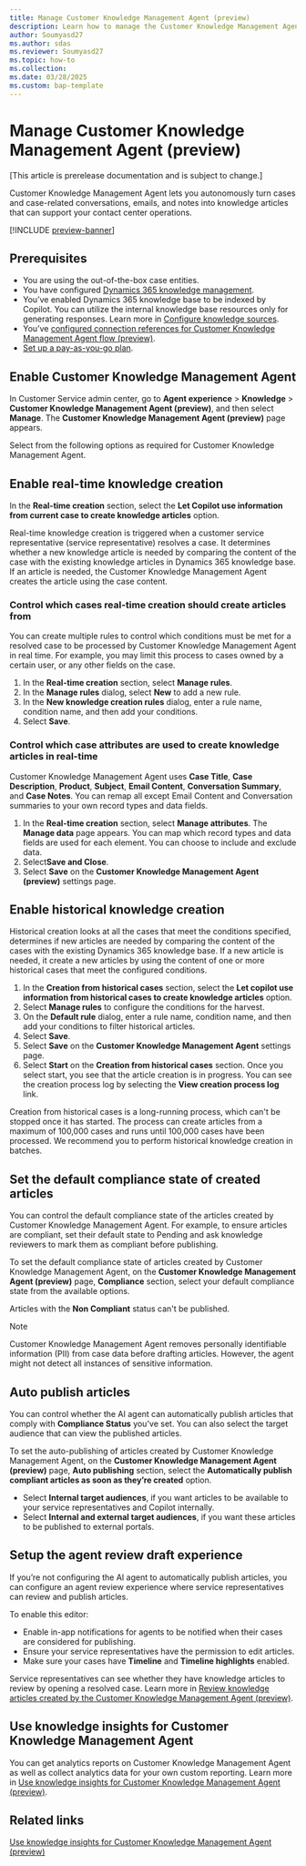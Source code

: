 ```yaml
---
title: Manage Customer Knowledge Management Agent (preview)
description: Learn how to manage the Customer Knowledge Management Agent to autonomously create knowledge articles from cases and related communications.
author: Soumyasd27
ms.author: sdas
ms.reviewer: Soumyasd27
ms.topic: how-to
ms.collection: 
ms.date: 03/28/2025
ms.custom: bap-template
---
```


# Manage Customer Knowledge Management Agent (preview)

[This article is prerelease documentation and is subject to change.]

Customer Knowledge Management Agent lets you autonomously turn cases and case-related conversations, emails, and notes into knowledge articles that can support your contact center operations. 

[!INCLUDE [preview-banner](../../../shared-content/shared/preview-includes/production-ready-preview-dynamics365.md)]

## Prerequisites

- You are using the out-of-the-box case entities.
- You have configured [Dynamics 365 knowledge management](set-up-knowledge-management-embedded-knowledge-search.md#configure-knowledge-management).
- You’ve enabled Dynamics 365 knowledge base to be indexed by Copilot. You can utilize the internal knowledge base resources only for generating responses. Learn more in [Configure knowledge sources](copilot-enable-help-pane.md#configure-knowledge-sources).
- You’ve [configured connection references for Customer Knowledge Management Agent flow (preview)](admin-km-agent-connections.md#configure-connection-references-for-customer-knowledge-management-agent-flow-preview).
- [Set up a pay-as-you-go plan](setup-pay-as-you-go.md#set-up-a-pay-as-you-go-plan).

## Enable Customer Knowledge Management Agent

In Customer Service admin center, go to **Agent experience** > **Knowledge** > **Customer Knowledge Management Agent (preview)**, and then select **Manage**. The **Customer Knowledge Management Agent (preview)** page appears.

Select from the following options as required for Customer Knowledge Management Agent.

## Enable real-time knowledge creation

In the **Real-time creation** section, select the **Let Copilot use information from current case to create knowledge articles** option.

Real-time knowledge creation is triggered when a customer service representative (service representative) resolves a case. It determines whether a new knowledge article is needed by comparing the content of the case with the existing knowledge articles in Dynamics 365 knowledge base. If an article is needed, the Customer Knowledge Management Agent creates the article using the case content.  

### Control which cases real-time creation should create articles from 

You can create multiple rules to control which conditions must be met for a resolved case to be processed by Customer Knowledge Management Agent in real time. For example, you may limit this process to cases owned by a certain user, or any other fields on the case.  

1. In the **Real-time creation** section, select **Manage rules**.
1. In the **Manage rules** dialog, select **New** to add a new rule.
1. In the **New knowledge creation rules** dialog, enter a rule name, condition name, and then add your conditions.
1. Select **Save**.

### Control which case attributes are used to create knowledge articles in real-time  

Customer Knowledge Management Agent uses **Case Title**, **Case Description**, **Product**, **Subject**, **Email Content**, **Conversation Summary**, and **Case Notes**. You can remap all except Email Content and Conversation summaries to your own record types and data fields.  
 
1. In the **Real-time creation** section, select **Manage attributes**. The **Manage data** page appears. 
You can map which record types and data fields are used for each element. You can choose to include and exclude data.
1. Select**Save and Close**.
1. Select **Save** on the **Customer Knowledge Management Agent (preview)** settings page.

## Enable historical knowledge creation

Historical creation looks at all the cases that meet the conditions specified, determines if new articles are needed by comparing the content of the cases with the existing Dynamics 365 knowledge base. If a new article is needed, it create a new articles by using the content of one or more historical cases that meet the configured conditions.  

1. In the **Creation from historical cases** section, select the **Let copilot use information from historical cases to create knowledge articles** option.
1. Select **Manage rules** to configure the conditions for the harvest.
1. On the **Default rule** dialog, enter a rule name, condition name, and then add your conditions to filter historical articles.
1. Select **Save**.
1. Select **Save** on the **Customer Knowledge Management Agent** settings page.
1. Select **Start** on the **Creation from historical cases** section. 
Once you select start, you see that the article creation is in progress. You can see the creation process log by selecting the **View creation process log** link.

Creation from historical cases is a long-running process, which can't be stopped once it has started. The process can create articles from a maximum of 100,000 cases and runs until 100,000 cases have been processed. We recommend you to perform historical knowledge creation in batches. 

## Set the default compliance state of created articles

You can control the default compliance state of the articles created by Customer Knowledge Management Agent. For example, to ensure articles are compliant, set their default state to Pending and ask knowledge reviewers to mark them as compliant before publishing.  

To set the default compliance state of articles created by Customer Knowledge Management Agent, on the **Customer Knowledge Management Agent (preview)** page, **Compliance** section, select your default compliance state from the available options.

Articles with the **Non Compliant** status can't be published.

> [!NOTE]
> Customer Knowledge Management Agent removes personally identifiable information (PII) from case data before drafting articles. However, the agent might not detect all instances of sensitive information.

## Auto publish articles

You can control whether the AI agent can automatically publish articles that comply with **Compliance Status** you've set. You can also select the target audience that can view the published articles.

To set the auto-publishing of articles created by Customer Knowledge Management Agent, on the **Customer Knowledge Management Agent (preview)** page, **Auto publishing** section, select the **Automatically publish compliant articles as soon as they’re created** option.

- Select **Internal target audiences**, if you want articles to be available to your service representatives and Copilot internally. 
- Select **Internal and external target audiences**, if you want these articles to be published to external portals.

## Setup the agent review draft experience

If you’re not configuring the AI agent to automatically publish articles, you can configure an agent review experience where service representatives can review and publish articles.

To enable this editor: 

- Enable in-app notifications for agents to be notified when their cases are considered for publishing.
- Ensure your service representatives have the permission to edit articles.
- Make sure your cases have **Timeline** and **Timeline highlights** enabled.

Service representatives can see whether they have knowledge articles to review by opening a resolved case. Learn more in [Review knowledge articles created by the Customer Knowledge Management Agent (preview)](../use/admin-km-agent-review.md#review-knowledge-articles-created-by-the-customer-knowledge-management-agent-preview).

## Use knowledge insights for Customer Knowledge Management Agent

You can get analytics reports on Customer Knowledge Management Agent as well as collect analytics data for your own custom reporting. Learn more in [Use knowledge insights for Customer Knowledge Management Agent (preview)](../use/admin-km-agent-insights.md#use-knowledge-insights-for-customer-knowledge-management-agent-preview).

## Related links

[Use knowledge insights for Customer Knowledge Management Agent (preview)](../use/admin-km-agent-insights.md#use-knowledge-insights-for-customer-knowledge-management-agent-preview)




